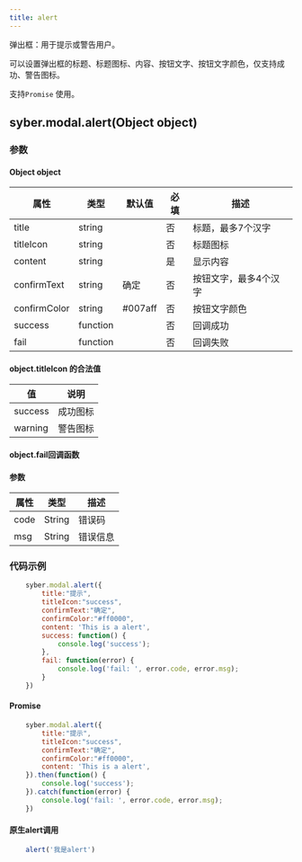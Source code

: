 ```yaml
---
title: alert
---
```


弹出框：用于提示或警告用户。

可以设置弹出框的标题、标题图标、内容、按钮文字、按钮文字颜色，仅支持成功、警告图标。

支持`Promise` 使用。



## syber.modal.alert(Object object)
### 参数
#### Object object
| 属性     | 类型   | 默认值  |  必填 | 描述                         |
| ---------- | ------- | -------- | ---------------- | ----------------------------------
| title | string |  | 否 | 标题，最多7个汉字 |
| titleIcon | string |       | 否 | 标题图标 |
| content | string |  | 是 | 显示内容 |
| confirmText | string | 确定 | 否 | 按钮文字，最多4个汉字 |
| confirmColor | string| #007aff  | 否 | 按钮文字颜色 |
| success | function |  |  否     | 回调成功      |
| fail   | function |  |  否     | 回调失败      |


#### object.titleIcon 的合法值
| 值     | 说明    |       
| ---------- | ------- | 
| success | 成功图标 |
| warning | 警告图标 |


#### object.fail回调函数
#### 参数
| 属性 | 类型  | 描述 |
| -- | -- | -- |
| code | String | 错误码 |
| msg | String  | 错误信息 |

### 代码示例
```javascript
    syber.modal.alert({
        title:"提示",
        titleIcon:"success",
        confirmText:"确定",
        confirmColor:"#ff0000",
        content: 'This is a alert',
        success: function() {
		    console.log('success');            
        },
        fail: function(error) {
		    console.log('fail: ', error.code, error.msg);
        }
    })
```

#### Promise
```javascript
    syber.modal.alert({
        title:"提示",
        titleIcon:"success",
        confirmText:"确定",
        confirmColor:"#ff0000",
        content: 'This is a alert',
    }).then(function() {
        console.log('success');
    }).catch(function(error) {
		console.log('fail: ', error.code, error.msg);
    })
```

#### 原生alert调用
```javascript
    alert('我是alert')
```

